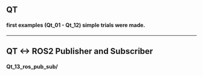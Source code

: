 ## QT
#### first examples (Qt_01 - Qt_12) simple trials were made.
---------------------------------

## QT <-> ROS2 Publisher and Subscriber
####  Qt_13_ros_pub_sub/

